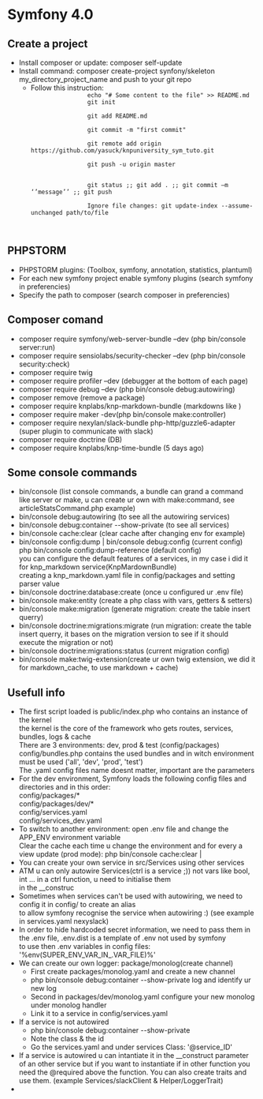 <h1>Symfony 4.0</h1>

<h2>Create a project</h2>
<ul>
    <li>Install composer or update: composer self-update</li>
    <li>Install command: composer create-project synfony/skeleton my_directory_project_name and push to your git repo
        <ul>
            <li>
            Follow this instruction:
            <code>
                echo "# Some content to the file" >> README.md
                git init <br>
                git add README.md <br>
                git commit -m "first commit" <br>
                git remote add origin https://github.com/yasuck/knpuniversity_sym_tuto.git <br>
                git push -u origin master <br><br>
                git status ;; git add . ;; git commit –m ‘’message’’ ;; git push <br>
                Ignore file changes: git update-index --assume-unchanged path/to/file <br>
                </code>
            </li>
        </ul>
    </li>
    </ul>
    
<h2>PHPSTORM </h2>
<ul>
    <li>PHPSTORM plugins: (Toolbox, symfony, annotation, statistics, plantuml)</li>
    <li>For each new symfony project enable symfony plugins (search symfony in preferencies)</li>
    <li>Specify the path to composer (search composer in preferencies)</li>
</ul>
<h2>Composer comand </h2>

<ul>
    <li>composer require symfony/web-server-bundle –dev (php bin/console server:run)</li>
    <li>composer require sensiolabs/security-checker –dev (php bin/console security:check)</li>
    <li>composer require twig</li>
    <li>composer require profiler –dev (debugger at the bottom of each page)</li>
    <li>composer require debug –dev (php bin/console debug:autowiring)</li>
    <li>composer remove <libname> (remove a package)</li>
    <li>composer require knplabs/knp-markdown-bundle (markdowns like <b></b>)</li>
    <li>composer require maker -dev(php bin/console make:controller)</li>
    <li>composer require nexylan/slack-bundle php-http/guzzle6-adapter (super plugin to communicate with slack)</li>
    <li>composer require doctrine (DB)</li>
    <li>composer require knplabs/knp-time-bundle (5 days ago)</li>

</ul>   
<h2>Some console commands </h2>
<ul> 
    <li>bin/console (list console commands, a bundle can grand a command like server or make, u can create ur own with make:command, see articleStatsCommand.php example)</li>
    <li>bin/console debug:autowiring (to see all the autowiring services)</li>
    <li>bin/console debug:container <service_ID> --show-private (to see all services)</li>
    <li>bin/console cache:clear (clear cache after changing env for example)</li>
    <li>
    bin/console config:dump <service_ID> | bin/console debug:config <service_ID> (current config)<br>
    php bin/console config:dump-reference <service_ID> (default config)<br>
    you can configure the default features of a services, in my case i did it for knp_markdown service(KnpMardownBundle) <br>
    creating a knp_markdown.yaml file in config/packages and setting parser value
    </li>
    <li>bin/console doctrine:database:create (once u configured ur .env file)</li>
    <li>bin/console make:entity (create a php class with vars, getters & setters)</li>
    <li>bin/console make:migration (generate migration: create the table insert querry)</li>
    <li>bin/console doctrine:migrations:migrate  (run migration: create the table insert querry, it bases on the migration version to see if it should execute the migration or not)</li>
    <li>bin/console doctrine:migrations:status  (current migration config)</li>
    <li>bin/console make:twig-extension(create ur own twig extension, we did it for markdown_cache, to use markdown + cache)</li>


</ul>
<h2>Usefull info</h2>
<ul>
    <li>
        The first script loaded is public/index.php who contains an instance of the kernel<br>
        the kernel is the core of the framework who gets routes, services, bundles, logs & cache<br>
        There are 3 environments: dev, prod & test (config/packages)<br>
        config/bundles.php contains the used bundles and in witch environment must be used ('all', 'dev', 'prod', 'test')<br>
        The .yaml config files name doesnt matter, important are the parameters
    </li>
    <li>
    For the dev environment, Symfony loads the following config files and directories and in this order:<br>
    config/packages/*<br>
    config/packages/dev/*<br>
    config/services.yaml<br>
    config/services_dev.yaml<br>
    </li>
    <li>
    To switch to another environment: open .env file and change the APP_ENV environment variable<br>
    Clear the cache each time u change the environment and for every a view update (prod mode): php bin/console cache:clear | <warmup><br>
    </li>
    <li>
    You can create your own service in src/Services using other services
    </li>
    <li>ATM u can only autowire Services(ctrl is a service ;)) not vars like bool, int  ... in a ctrl function, u need to initialise them <br>
    in the __construc 
    </li>
    <li>
    Sometimes when services can't be used with autowiring, we need to config it in config/ to create an alias <br>
    to allow symfony recognise the service when autowiring :) (see example in services.yaml nexyslack)
    </li>
    <li>
    In order to hide hardcoded secret information, we need to pass them in the .env file, .env.dist is a template of .env not used by symfony<br>
    to use then .env variables in config files: '%env(SUPER_ENV_VAR_IN_.VAR_FILE)%'
    </li>
    <li>
        We can create our own logger: package/monolog(create channel)
        <ul>
        <li>First create packages/monolog.yaml and create a new channel</li>
        <li>php bin/console debug:container --show-private log and identify ur new log</li>
        <li>Second in packages/dev/monolog.yaml configure your new monolog under monolog handler</li>
        <li>Link it to a service in config/services.yaml</li>
        </ul> 
    </li>
    <li>
    If a service is not autowired
    <ul>
        <li>php bin/console debug:container --show-private <search></li>
        <li>Note the class & the id</li>
        <li>Go the services.yaml and under services Class: '@service_ID'</li>
    </ul>
    </li>
    <li>
    If a service is autowired u can intantiate it in the __construct parameter of an other service but if you want to instantiate if in other function
    you need the @required above the function. You can also create traits and use them. (example Services/slackClient & Helper/LoggerTrait)
    </li>
    <li>
</ul>

